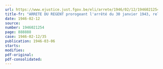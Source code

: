 ```yaml
---
url: https://www.ejustice.just.fgov.be/eli/arrete/1946/02/12/1946021254/justel
title-fr: "ARRETE DU REGENT prorogeant l'arrêté du 30 janvier 1943, relatif à l'Oeuvre nationale des Orphelins de la Guerre"
date: 1946-02-12
source:
number: 1946021254
page: 888888
case: 1946-02-12/35
publication: 1946-03-06
starts:
modifies:
pdf-original:
pdf-consolidated:
---
```


